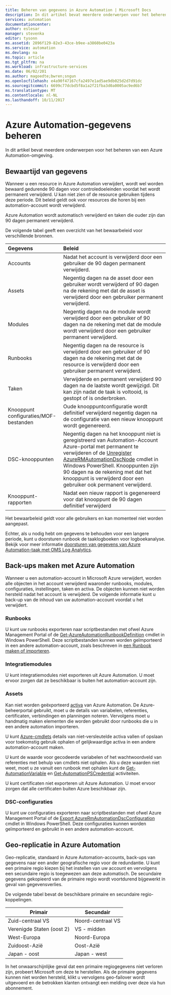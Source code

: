 ```yaml
---
title: Beheren van gegevens in Azure Automation | Microsoft Docs
description: In dit artikel bevat meerdere onderwerpen voor het beheren van een Azure Automation-omgeving.  Momenteel bevat bewaren van gegevens en back-ups van Azure Automation-noodherstel in Azure Automation.
services: automation
documentationcenter: 
author: eslesar
manager: stevenka
editor: tysonn
ms.assetid: 2896f129-82e3-43ce-b9ee-a3860be0423a
ms.service: automation
ms.devlang: na
ms.topic: article
ms.tgt_pltfrm: na
ms.workload: infrastructure-services
ms.date: 06/02/201
ms.author: magoedte;bwren;sngun
ms.openlocfilehash: e4a90f47167cfa2497e1ad5ae9db025d2d7d91dc
ms.sourcegitcommit: 6699c77dcbd5f8a1a2f21fba3d0a0005ac9ed6b7
ms.translationtype: MT
ms.contentlocale: nl-NL
ms.lasthandoff: 10/11/2017
---
```

# <a name="managing-azure-automation-data"></a>Azure Automation-gegevens beheren
In dit artikel bevat meerdere onderwerpen voor het beheren van een Azure Automation-omgeving.

## <a name="data-retention"></a>Bewaartijd van gegevens
Wanneer u een resource in Azure Automation verwijdert, wordt wel worden bewaard gedurende 90 dagen voor controledoeleinden voordat het wordt permanent verwijderd.  U kan niet zien of de resource gebruiken tijdens deze periode.  Dit beleid geldt ook voor resources die horen bij een automation-account wordt verwijderd.

Azure Automation wordt automatisch verwijderd en taken die ouder zijn dan 90 dagen permanent verwijderd.

De volgende tabel geeft een overzicht van het bewaarbeleid voor verschillende bronnen.

| Gegevens | Beleid |
|:--- |:--- |
| Accounts |Nadat het account is verwijderd door een gebruiker de 90 dagen permanent verwijderd. |
| Assets |Negentig dagen na de asset door een gebruiker wordt verwijderd of 90 dagen na de rekening met dat de asset is verwijderd door een gebruiker permanent verwijderd. |
| Modules |Negentig dagen na de module wordt verwijderd door een gebruiker of 90 dagen na de rekening met dat de module wordt verwijderd door een gebruiker permanent verwijderd. |
| Runbooks |Negentig dagen na de resource is verwijderd door een gebruiker of 90 dagen na de rekening met dat de resource is verwijderd door een gebruiker permanent verwijderd. |
| Taken |Verwijderde en permanent verwijderd 90 dagen na de laatste wordt gewijzigd. Dit kan zijn nadat de taak is voltooid, is gestopt of is onderbroken. |
| Knooppunt configuraties/MOF-bestanden |Oude knooppuntconfiguratie wordt definitief verwijderd negentig dagen na de configuratie van een nieuw knooppunt wordt gegenereerd. |
| DSC-knooppunten |Negentig dagen na het knooppunt niet is geregistreerd van Automation-Account Azure-portal met permanent te verwijderen of de [Unregister AzureRMAutomationDscNode](https://msdn.microsoft.com/library/mt603500.aspx) cmdlet in Windows PowerShell. Knooppunten zijn 90 dagen na de rekening met dat het knooppunt is verwijderd door een gebruiker ook permanent verwijderd. |
| Knooppunt-rapporten |Nadat een nieuw rapport is gegenereerd voor dat knooppunt de 90 dagen definitief verwijderd |

Het bewaarbeleid geldt voor alle gebruikers en kan momenteel niet worden aangepast.

Echter, als u nodig hebt om gegevens te behouden voor een langere periode, kunt u doorsturen runbook de taaklogboeken voor logboekanalyse.  Bekijk voor meer informatie [doorsturen van gegevens van Azure Automation-taak met OMS Log Analytics](automation-manage-send-joblogs-log-analytics.md).   

## <a name="backing-up-azure-automation"></a>Back-ups maken met Azure Automation
Wanneer u een automation-account in Microsoft Azure verwijdert, worden alle objecten in het account verwijderd waaronder runbooks, modules, configuraties, instellingen, taken en activa. De objecten kunnen niet worden hersteld nadat het account is verwijderd.  De volgende informatie kunt u back-up van de inhoud van uw automation-account voordat u het verwijdert. 

### <a name="runbooks"></a>Runbooks
U kunt uw runbooks exporteren naar scriptbestanden met ofwel Azure Management Portal of de [Get-AzureAutomationRunbookDefinition](https://msdn.microsoft.com/library/dn690269.aspx) cmdlet in Windows PowerShell.  Deze scriptbestanden kunnen worden geïmporteerd in een andere automation-account, zoals beschreven in [een Runbook maken of importeren](https://msdn.microsoft.com/library/dn643637.aspx).

### <a name="integration-modules"></a>Integratiemodules
U kunt integratiemodules niet exporteren uit Azure Automation.  U moet ervoor zorgen dat ze beschikbaar is buiten het automation-account zijn.

### <a name="assets"></a>Assets
Kan niet worden geëxporteerd [activa](https://msdn.microsoft.com/library/dn939988.aspx) van Azure Automation.  De Azure-beheerportal gebruikt, moet u de details van variabelen, referenties, certificaten, verbindingen en planningen noteren.  Vervolgens moet u handmatig maken elementen die worden gebruikt door runbooks die u in een andere automation importeren.

U kunt [Azure-cmdlets](https://msdn.microsoft.com/library/dn690262.aspx) details van niet-versleutelde activa vallen of opslaan voor toekomstig gebruik ophalen of gelijkwaardige activa in een andere automation-account maken.

U kunt de waarde voor gecodeerde variabelen of het wachtwoordveld van referenties met behulp van cmdlets niet ophalen.  Als u deze waarden niet weet, moet u ze vanuit een runbook met ophalen kunt de [Get-AutomationVariable](https://msdn.microsoft.com/library/dn940012.aspx) en [Get-AutomationPSCredential](https://msdn.microsoft.com/library/dn940015.aspx) activiteiten.

U kunt certificaten niet exporteren uit Azure Automation.  U moet ervoor zorgen dat alle certificaten buiten Azure beschikbaar zijn.

### <a name="dsc-configurations"></a>DSC-configuraties
U kunt uw configuraties exporteren naar scriptbestanden met ofwel Azure Management Portal of de [Export AzureRmAutomationDscConfiguration](https://msdn.microsoft.com/library/mt603485.aspx) cmdlet in Windows PowerShell. Deze configuraties kunnen worden geïmporteerd en gebruikt in een andere automation-account.

## <a name="geo-replication-in-azure-automation"></a>Geo-replicatie in Azure Automation
Geo-replicatie, standaard in Azure Automation-accounts, back-ups van gegevens naar een ander geografische regio voor de redundantie. U kunt een primaire regio kiezen bij het instellen van uw account en vervolgens een secundaire regio is toegewezen aan deze automatisch. De secundaire gegevens gekopieerd van de primaire regio wordt voortdurend bijgewerkt in geval van gegevensverlies.  

De volgende tabel bevat de beschikbare primaire en secundaire regio-koppelingen.

| Primair | Secundair |
| --- | --- |
| Zuid-centraal VS |Noord-centraal VS |
| Verenigde Staten (oost 2) |VS - midden |
| West-Europa |Noord-Europa |
| Zuidoost-Azië |Oost-Azië |
| Japan - oost |Japan - west |

In het onwaarschijnlijke geval dat een primaire regiogegevens niet verloren zijn, probeert Microsoft om deze te herstellen. Als de primaire gegevens kunnen niet worden hersteld, klikt u vervolgens geo-failover wordt uitgevoerd en de betrokken klanten ontvangt een melding over deze via hun abonnement.

